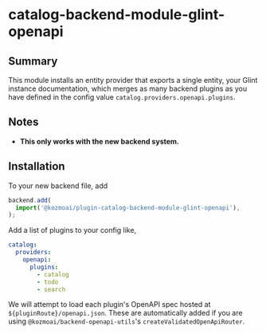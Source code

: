 # catalog-backend-module-glint-openapi

## Summary

This module installs an entity provider that exports a single entity, your Glint instance documentation, which merges as many backend plugins as you have defined in the config value `catalog.providers.openapi.plugins`.

## Notes

- **This only works with the new backend system.**

## Installation

To your new backend file, add

```ts title="packages/backend/src/index.ts"
backend.add(
  import('@kozmoai/plugin-catalog-backend-module-glint-openapi'),
);
```

Add a list of plugins to your config like,

```yaml title="app-config.yaml"
catalog:
  providers:
    openapi:
      plugins:
        - catalog
        - todo
        - search
```

We will attempt to load each plugin's OpenAPI spec hosted at `${pluginRoute}/openapi.json`. These are automatically added if you are using `@kozmoai/backend-openapi-utils`'s `createValidatedOpenApiRouter`.
